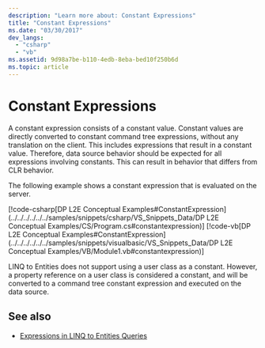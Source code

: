 ```yaml
---
description: "Learn more about: Constant Expressions"
title: "Constant Expressions"
ms.date: "03/30/2017"
dev_langs: 
  - "csharp"
  - "vb"
ms.assetid: 9d98a7be-b110-4edb-8eba-bed10f250b6d
ms.topic: article
---
```

# Constant Expressions

A constant expression consists of a constant value. Constant values are directly converted to constant command tree expressions, without any translation on the client. This includes expressions that result in a constant value. Therefore, data source behavior should be expected for all expressions involving constants. This can result in behavior that differs from CLR behavior.  
  
 The following example shows a constant expression that is evaluated on the server.  
  
 [!code-csharp[DP L2E Conceptual Examples#ConstantExpression](../../../../../../samples/snippets/csharp/VS_Snippets_Data/DP L2E Conceptual Examples/CS/Program.cs#constantexpression)]
 [!code-vb[DP L2E Conceptual Examples#ConstantExpression](../../../../../../samples/snippets/visualbasic/VS_Snippets_Data/DP L2E Conceptual Examples/VB/Module1.vb#constantexpression)]  
  
 LINQ to Entities does not support using a user class as a constant. However, a property reference on a user class is considered a constant, and will be converted to a command tree constant expression and executed on the data source.  
  
## See also

- [Expressions in LINQ to Entities Queries](expressions-in-linq-to-entities-queries.md)
